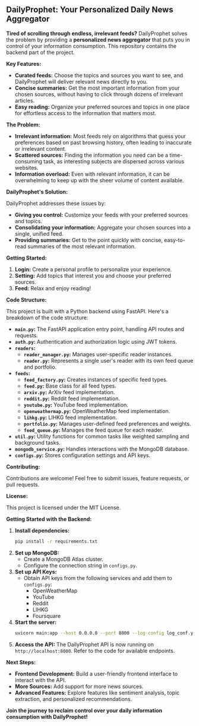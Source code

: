 ## DailyProphet: Your Personalized Daily News Aggregator

**Tired of scrolling through endless, irrelevant feeds?** DailyProphet solves the problem by providing a **personalized news aggregator** that puts you in control of your information consumption. This repository contains the backend part of the project.

**Key Features:**

* **Curated feeds:** Choose the topics and sources you want to see, and DailyProphet will deliver relevant news directly to you. 
* **Concise summaries:** Get the most important information from your chosen sources, without having to click through dozens of irrelevant articles.
* **Easy reading:**  Organize your preferred sources and topics in one place for effortless access to the information that matters most.

**The Problem:**

* **Irrelevant information:** Most feeds rely on algorithms that guess your preferences based on past browsing history, often leading to inaccurate or irrelevant content. 
* **Scattered sources:** Finding the information you need can be a time-consuming task, as interesting subjects are dispersed across various websites.
* **Information overload:** Even with relevant information, it can be overwhelming to keep up with the sheer volume of content available. 

**DailyProphet's Solution:**

DailyProphet addresses these issues by:

* **Giving you control:** Customize your feeds with your preferred sources and topics.
* **Consolidating your information:** Aggregate your chosen sources into a single, unified feed.
* **Providing summaries:** Get to the point quickly with concise, easy-to-read summaries of the most relevant information.

**Getting Started:**

1. **Login:** Create a personal profile to personalize your experience.
2. **Setting:** Add topics that interest you and choose your preferred sources.
3. **Feed:** Relax and enjoy reading!

**Code Structure:**

This project is built with a Python backend using FastAPI. Here's a breakdown of the code structure:

* **`main.py`:** The FastAPI application entry point, handling API routes and requests.
* **`auth.py`:** Authentication and authorization logic using JWT tokens.
* **`readers`:**
    * **`reader_manager.py`:**  Manages user-specific reader instances.
    * **`reader.py`:** Represents a single user's reader with its own feed queue and portfolio.
* **`feeds`:**
    * **`feed_factory.py`:** Creates instances of specific feed types.
    * **`feed.py`:**  Base class for all feed types.
    * **`arxiv.py`:**  ArXiv feed implementation.
    * **`reddit.py`:**  Reddit feed implementation.
    * **`youtube.py`:**  YouTube feed implementation.
    * **`openweathermap.py`:**  OpenWeatherMap feed implementation.
    * **`lihkg.py`:**  LIHKG feed implementation.
    * **`portfolio.py`:**  Manages user-defined feed preferences and weights.
    * **`feed_queue.py`:**  Manages the feed queue for each reader. 
* **`util.py`:** Utility functions for common tasks like weighted sampling and background tasks.
* **`mongodb_service.py`:**  Handles interactions with the MongoDB database.
* **`configs.py`:** Stores configuration settings and API keys.

**Contributing:**

Contributions are welcome! Feel free to submit issues, feature requests, or pull requests.

**License:**

This project is licensed under the MIT License.

**Getting Started with the Backend:**

1. **Install dependencies:**
   ```bash
   pip install -r requirements.txt
   ```
2. **Set up MongoDB:**
   * Create a MongoDB Atlas cluster.
   * Configure the connection string in `configs.py`.
3. **Set up API Keys:**
   * Obtain API keys from the following services and add them to `configs.py`:
     * OpenWeatherMap
     * YouTube
     * Reddit
     * LIHKG
     * Foursquare
4. **Start the server:**
   ```bash
   uvicorn main:app --host 0.0.0.0 --port 8000 --log-config log_conf.yaml
   ```
5. **Access the API:**
   The DailyProphet API is now running on `http://localhost:8000`. Refer to the code for available endpoints.

**Next Steps:**

* **Frontend Development:** Build a user-friendly frontend interface to interact with the API.
* **More Sources:** Add support for more news sources.
* **Advanced Features:** Explore features like sentiment analysis, topic extraction, and personalized recommendations.

**Join the journey to reclaim control over your daily information consumption with DailyProphet!**

